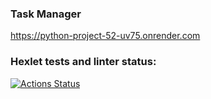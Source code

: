 ### Task Manager
https://python-project-52-uv75.onrender.com

### Hexlet tests and linter status:
[![Actions Status](https://github.com/Spike2250/python-project-52/actions/workflows/hexlet-check.yml/badge.svg)](https://github.com/Spike2250/python-project-52/actions)